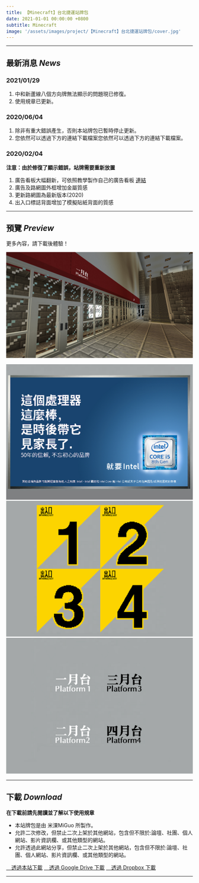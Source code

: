 ```yaml
---
title: 【Minecraft】台北捷運站牌包
date: 2021-01-01 00:00:00 +0800
subtitle: Minecraft
image: '/assets/images/project/【Minecraft】台北捷運站牌包/cover.jpg'
---
```


***

## 最新消息 <em>News</em>
### 2021/01/29
1. 中和新蘆線八個方向牌無法顯示的問題現已修復。
2. 使用規章已更新。

### 2020/06/04
1. 除非有重大錯誤產生，否則本站牌包已暫時停止更新。
2. 您依然可以透過下方的連結下載檔案您依然可以透過下方的連結下載檔案。

### 2020/02/04
**注意：由於修復了顯示錯誤，站牌需要重新放置**
1. 廣告看板大幅翻新，可依照教學製作自己的廣告看板 [連結](https://sites.google.com/view/yelang-rtm/minecraft-rtm/%E8%A3%BD%E4%BD%9C%E6%82%A8%E7%9A%84%E5%80%8B%E4%BA%BA%E5%8C%96%E5%BB%A3%E5%91%8A%E7%9C%8B%E6%9D%BF)
2. 廣告及路網圖外框增加金屬質感
3. 更新路網圖為最新版本(2020)
4. 出入口標誌背面增加了模擬貼紙背面的質感

***

## 預覽 <em>Preview</em>
更多內容，請下載後體驗！

![image](/assets/images/project/【Minecraft】台北捷運站牌包/001.jpg)

<div class="gallery-box">
  <div class="gallery">
    <img src="/assets/images/project/【Minecraft】台北捷運站牌包/002.jpg" loading="lazy">
    <img src="/assets/images/project/【Minecraft】台北捷運站牌包/003.jpg" loading="lazy">
    <img src="/assets/images/project/【Minecraft】台北捷運站牌包/004.jpg" loading="lazy">
  </div>
</div>

***

## 下載 <em>Download</em>
**在下載前請先閱讀並了解以下使用規章**
- 本站牌包是由 米淉MiGuo 所製作。
- 允許二次修改，但禁止二次上架於其他網站，包含但不限於:論壇、社團、個人網站、影片資訊欄、或其他類型的網站。
- 允許透過此網站分享，但禁止二次上架於其他網站，包含但不限於:論壇、社團、個人網站、影片資訊欄、或其他類型的網站。

<div class="button-group">
    <a class="button" href="/assets/flles/project/【Minecraft】台北捷運站牌包/RTM-Taiwan_MRT_Signboard-v1.2.zip"><i class="fa-solid fa-circle-down"></i>　透過本站下載</a>
    <a class="button" href="https://drive.google.com/file/d/1pOVHh4HK3qv0CKOjtEwl2SwZKWlTWSKX/view?usp=sharing"><i class="fa-brands fa-google-drive"></i>　透過 Google Drive 下載</a>
    <a class="button" href="https://www.dropbox.com/scl/fi/hfmi7e2xii7at6xonepun/RTM-Taiwan_MRT_Signboard-v1.2.zip?rlkey=xz08n9k1xhs3wmpevefsd2oo4&st=k0c7h751&dl=1"><i class="fa-brands fa-dropbox"></i>　透過 Dropbox 下載</a>
</div>

***